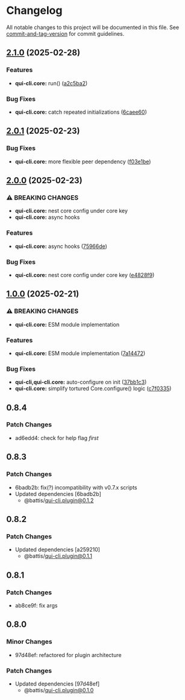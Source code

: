 # Changelog

All notable changes to this project will be documented in this file. See [commit-and-tag-version](https://github.com/absolute-version/commit-and-tag-version) for commit guidelines.

## [2.1.0](https://github.com/battis/qui-cli/compare/core/2.0.1...core/2.1.0) (2025-02-28)


### Features

* **qui-cli.core:** run() ([a2c5ba2](https://github.com/battis/qui-cli/commit/a2c5ba2f8de6c52a88c1cf75ac37f93b51fb8211))


### Bug Fixes

* **qui-cli.core:** catch repeated initializations ([6caee60](https://github.com/battis/qui-cli/commit/6caee60234874eaaafc6e4046cfa699a709c9421))

## [2.0.1](https://github.com/battis/qui-cli/compare/core/2.0.0...core/2.0.1) (2025-02-23)


### Bug Fixes

* **qui-cli.core:** more flexible peer dependency ([f03e1be](https://github.com/battis/qui-cli/commit/f03e1bef07af225fbebddc12b65d2a7bd3c81c0e))

## [2.0.0](https://github.com/battis/qui-cli/compare/core/1.0.0...core/2.0.0) (2025-02-23)


### ⚠ BREAKING CHANGES

* **qui-cli.core:** nest core config under core key
* **qui-cli.core:** async hooks

### Features

* **qui-cli.core:** async hooks ([75966de](https://github.com/battis/qui-cli/commit/75966de51050b7db91027d79072060607965139c))


### Bug Fixes

* **qui-cli.core:** nest core config under core key ([e4828f9](https://github.com/battis/qui-cli/commit/e4828f989cb5dfec45da2eafe62f57303803debe))

## [1.0.0](https://github.com/battis/qui-cli/compare/core/0.8.4...core/1.0.0) (2025-02-21)


### ⚠ BREAKING CHANGES

* **qui-cli.core:** ESM module implementation

### Features

* **qui-cli.core:** ESM module implementation ([7a14472](https://github.com/battis/qui-cli/commit/7a14472ec83aa6186beb4b7b8632cfd2df2c6d49))


### Bug Fixes

* **qui-cli,qui-cli.core:** auto-configure on init ([37bb1c3](https://github.com/battis/qui-cli/commit/37bb1c3b49e6ee9e698d42f1e8d20da380f14636))
* **qui-cli.core:** simplify tortured Core.configure() logic ([c7f0335](https://github.com/battis/qui-cli/commit/c7f03359bb4d12858775baa91a5bc4189fe86736))

## 0.8.4

### Patch Changes

- ad6edd4: check for help flag _first_

## 0.8.3

### Patch Changes

- 6badb2b: fix(?) incompatibility with v0.7.x scripts
- Updated dependencies [6badb2b]
  - @battis/qui-cli.plugin@0.1.2

## 0.8.2

### Patch Changes

- Updated dependencies [a259210]
  - @battis/qui-cli.plugin@0.1.1

## 0.8.1

### Patch Changes

- ab8ce9f: fix args

## 0.8.0

### Minor Changes

- 97d48ef: refactored for plugin architecture

### Patch Changes

- Updated dependencies [97d48ef]
  - @battis/qui-cli.plugin@0.1.0
